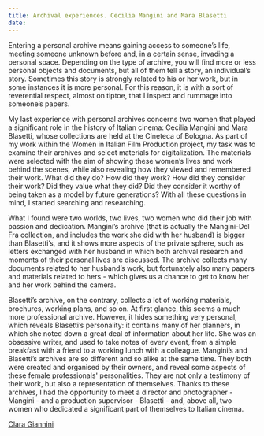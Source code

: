 ```yaml
---
title: Archival experiences. Cecilia Mangini and Mara Blasetti
date: 
---
```


Entering a personal archive means gaining access to someone’s life, meeting someone unknown before and, in a certain sense, invading a personal space. Depending on the type of archive, you will find more or less personal objects and documents, but all of them tell a story, an individual’s story. Sometimes this story is strongly  related to his or her work, but in some instances  it is more personal. For this reason, it is with a sort of reverential respect, almost on tiptoe, that I inspect and rummage into someone’s papers.

<!--more-->
My last experience with personal archives concerns two women that played a significant role in the history of Italian cinema: Cecilia Mangini and Mara Blasetti, whose collections are held at the Cineteca of Bologna. As part of my work within the Women in Italian Film Production project, my task was to examine their archives and select materials for digitalization. The materials were selected with the aim of showing these women’s lives and work behind the scenes,  while also revealing  how they viewed and remembered their work. What did they do? How did they work? How did they consider their work? Did they value what they did? Did they consider it worthy of being taken as a model by future generations? With all these questions in mind, I started searching and researching.

What I found were two worlds, two lives, two women who did their job with passion and dedication. Mangini’s archive (that is actually the Mangini-Del Fra collection, and includes the work she did with her husband) is bigger than Blasetti’s, and it shows more aspects of the private sphere, such as  letters exchanged with her husband in which both archival research and  moments of their personal lives are discussed. The archive  collects many documents related to her husband’s work, but fortunately also many papers and materials related to hers - which gives us a chance to get to know her and her work behind the camera. 

Blasetti’s archive, on the contrary, collects a lot of working materials, brochures, working plans, and so on. At first glance, this seems a much more professional archive. However, it hides something very personal, which reveals Blasetti’s personality: it contains many of her planners, in which she noted down a great deal of information about her life. She was an obsessive writer, and used to take notes of every event, from a simple breakfast with a friend to a working lunch with a colleague.
Mangini’s and Blasetti’s archives are so different and so alike at the same time. They both were created and organised by their owners, and reveal some aspects of these female professionals' personalities. They are not only a testimony of their work, but also a representation of themselves. Thanks to these archives, I had the opportunity to meet a director and photographer - Mangini - and a production supervisor - Blasetti - and, above all, two women who dedicated a significant part of themselves to Italian cinema.

<a href="/author/clara-giannini/">Clara Giannini</a>
